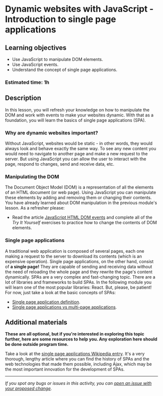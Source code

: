 # Dynamic websites with JavaScript - Introduction to single page applications

## Learning objectives

- Use JavaScript to manipulate DOM elements.
- Use JavaScript events.
- Understand the concept of single page applications.

### Estimated time: 1h

## Description

In this lesson, you will refresh your knowledge on how to manipulate the DOM and work with events to make your websites dynamic. With that as a foundation, you will learn the basics of single page applications (SPA).

### Why are dynamic websites important?

Without JavaScript, websites would be static - in other words, they would always look and behave exactly the same way. To see any new content you would need to navigate to another page and make a new request to the server. But using JavaScript you can allow the user to interact with the page, respond to changes, send and receive data, etc.

### Manipulating the DOM

The Document Object Model (DOM) is a representation of all the elements of an HTML document (or web page). Using JavaScript you can manipulate these elements by adding and removing them or changing their contents. You have already learned about DOM manipulation in the previous module's lesson. As a refresher please:

- Read the article [JavaScript HTML DOM events](https://www.w3schools.com/js/js_htmldom_events.asp) and complete all of the *Try It Yourself* exercises to practice how to change the contents of DOM elements.

### Single page applications

A traditional web application is composed of several pages, each one making a request to the server to download its contents (which is an expensive operation). Single page applications, on the other hand, consist of **a single page!** They are capable of sending and receiving data without the need of reloading the whole page and they rewrite the page's content dynamically. SPAs are a very complex and fast-changing topic. There are a lot of libraries and frameworks to build SPAs. In the following module you will learn one of the most popular libraries: React. But, please, be patient! For now, just take a look at the basic concepts of SPAs:

- [Single page application definition](https://developer.mozilla.org/en-US/docs/Glossary/SPA).
- [Single page applications vs multi-page applications](https://medium.com/@NeotericEU/single-page-application-vs-multiple-page-application-2591588efe58).

## Additional materials
**These are all optional, but if you're interested in exploring this topic further, here are some resources to help you. Any exploration here should be done outside program time.**

Take a look at the [single page applications Wikipedia entry](https://en.wikipedia.org/wiki/Single-page_application). It's a very thorough, lengthy article where you can find the history of SPAs and the web technologies that made them possible, including Ajax, which may be the most important innovation for the development of SPAs.

------

_If you spot any bugs or issues in this activity, you can [open an issue with your proposed change](https://github.com/microverseinc/curriculum-transversal-skills/blob/main/git-github/articles/open_issue.md)._
